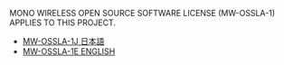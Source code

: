 MONO WIRELESS OPEN SOURCE SOFTWARE LICENSE (MW-OSSLA-1) APPLIES TO THIS PROJECT.

- [MW-OSSLA-1J 日本語](LICENSE.FILES/MW-OSSLA-1J.txt)
- [MW-OSSLA-1E ENGLISH](LICENSE.FILES/MW-OSSLA-1E.txt)
